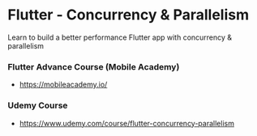 # Flutter - Concurrency & Parallelism

Learn to build a better performance Flutter app with concurrency & parallelism


### Flutter Advance Course (Mobile Academy)
* https://mobileacademy.io/
### Udemy Course
* https://www.udemy.com/course/flutter-concurrency-parallelism

